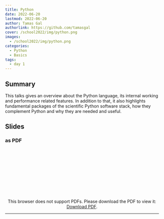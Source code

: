 ```yaml
---
title: Python
date: 2022-06-20
lastmod: 2022-06-20
author: Tamas Gal
authorlink: https://github.com/tamasgal
cover: /school2022/img/python.png
images:
  - /school2022/img/python.png
categories:
  - Python
  - Basics
tags:
  - day 1
---
```


## Summary

This talks gives an overview about the Python language, its internal working and performance related features. In addition to that, it also highlights fundamental packages of the scientific Python software stack, how they complement Python and why they are needed and useful.

## Slides

### as PDF
<CENTER>

<object data="https://indico.in2p3.fr/event/26913/contributions/108233/attachments/71560/101893/Python.pdf" type="application/pdf" width="100%" height="550px">
    <embed src="https://indico.in2p3.fr/event/26913/contributions/108233/attachments/71560/101893/Python.pdf">
        <p>This browser does not support PDFs. Please download the PDF to view it: <a href="https://indico.in2p3.fr/event/26913/contributions/108233/attachments/71560/101893/Python.pdf">Download PDF</a>.</p>
    </embed>
</object>

</CENTER>

---


